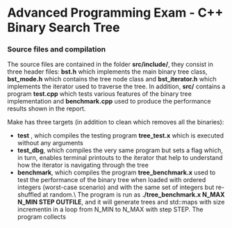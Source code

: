 # Advanced Programming Exam - C++ Binary Search Tree

### Source files and compilation

The source files are contained in the folder **src/include/**, they consist in three header files: **bst.h** which implements the main binary tree class, **bst_mode.h** which contains the tree node class and **bst_iterator.h** which implements the iterator used to traverse the tree.
In addition, **src/** contains a program **test.cpp** which tests various features of the binary tree implementation and **benchmark.cpp** used to produce the performance results shown in the report.

Make has three targets (in addition to clean which removes all the binaries):

- **test** , which compiles the testing program **tree_test.x** which is executed without any arguments
- **test_dbg**, which compiles the very same program but sets a flag which, in turn, enables terminal printouts to the iterator that help to understand how the iterator is navigating through the tree
- **benchmark**, which compiles the program **tree_benchmark.x** used to test the performance of the binary tree when loaded with ordered integers (worst-case scenario) and with the same set of integers but re-shuffled at random.\\ The program is run as **./tree_benchmark.x N_MAX N_MIN STEP OUTFILE**, and it will generate trees and std::maps with size incrementin in a loop from N_MIN to N_MAX with step STEP. The program collects 

